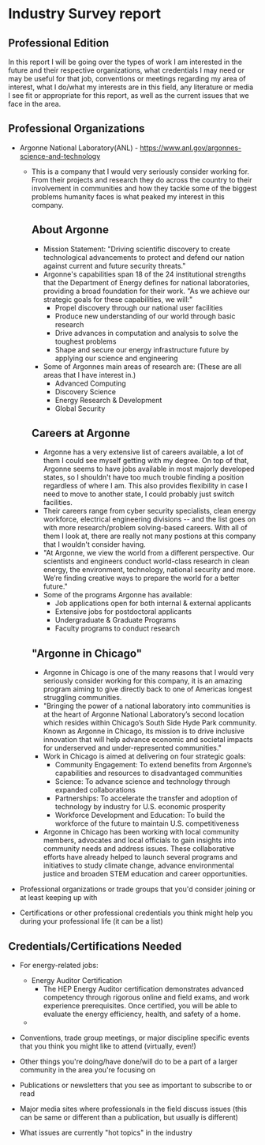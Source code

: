 # Industry Survey report

## Professional Edition

In this report I will be going over the types of work I am interested in the future and their respective organizations, what credentials I may need or may be useful for that job, conventions or meetings regarding my area of interest, what I do/what my interests are in this field, any literature or media I see fit or appropriate for this report, as well as the current issues that we face in the area.


## Professional Organizations

* Argonne National Laboratory(ANL) - https://www.anl.gov/argonnes-science-and-technology
  
  - This is a company that I would very seriously consider working for. From their projects and research they do across the country to         their involvement in communities and how they tackle some of the biggest problems humanity faces is what peaked my interest in this         company.
 
    ## About Argonne
      - Mission Statement: "Driving scientific discovery to create technological advancements to protect and defend our nation against             current and future security threats."
      - Argonne's capabilities span 18 of the 24 institutional strengths that the Department of Energy defines for national laboratories,          providing a broad foundation for their work. "As we achieve our strategic goals for these capabilities, we will:"
        * Propel discovery through our national user facilities
        * Produce new understanding of our world through basic research
        * Drive advances in computation and analysis to solve the toughest problems
        * Shape and secure our energy infrastructure future by applying our science and engineering
      - Some of Argonnes main areas of research are: (These are all areas that I have interest in.)
        * Advanced Computing
        * Discovery Science
        * Energy Research & Development
        * Global Security
        
    ## Careers at Argonne
      - Argonne has a very extensive list of careers available, a lot of them I could see myself getting with my degree. On top of that,           Argonne seems to have jobs available in most majorly developed states, so I shouldn't have too much trouble finding a position              regardless of where I am. This also provides flexibility in case I need to move to another state, I could probably just switch              facilities.
      - Their careers range from cyber security specialists, clean energy workforce, electrical engineering divisions -- and the list goes         on with more research/problem solving-based careers. With all of them I look at, there are really not many postions at this company         that I wouldn't consider having.
      - "At Argonne, we view the world from a different perspective. Our scientists and engineers conduct world-class research in clean            energy, the environment, technology, national security and more. We’re finding creative ways to prepare the world for a better              future."
      - Some of the programs Argonne has available:
        * Job applications open for both internal & external applicants
        * Extensive jobs for postdoctoral applicants
        * Undergraduate & Graduate Programs
        * Faculty programs to conduct research
          
    ## "Argonne in Chicago"
      - Argonne in Chicago is one of the many reasons that I would very seriously consider working for this company, it is an amazing              program aiming to give directly back to one of Americas longest struggling communities.
      - "Bringing the power of a national laboratory into communities is at the heart of Argonne National Laboratory’s second location             which resides within Chicago’s South Side Hyde Park community. Known as Argonne in Chicago, its mission is to drive inclusive               innovation that will help advance economic and societal impacts for underserved and under-represented communities."
      - Work in Chicago is aimed at delivering on four strategic goals:
        * Community Engagement: To extend benefits from Argonne’s capabilities and resources to disadvantaged communities
        * Science: To advance science and technology through expanded collaborations
        * Partnerships: To accelerate the transfer and adoption of technology by industry for U.S. economic prosperity
        * Workforce Development and Education: To build the workforce of the future to maintain U.S. competitiveness
      - Argonne in Chicago has been working with local community members, advocates and local officials to gain insights into community            needs and address issues. These collaborative efforts have already helped to launch several programs and initiatives to study               climate change, advance environmental justice and broaden STEM education and career opportunities. 

* Professional organizations or trade groups that you'd consider joining or at least keeping up with
  
* Certifications or other professional credentials you think might help you during your professional life (it can be a list)

## Credentials/Certifications Needed

* For energy-related jobs:
  - Energy Auditor Certification
    * The HEP Energy Auditor certification demonstrates advanced competency through rigorous online and field exams, and work experience          prerequisites. Once certified, you will be able to evaluate the energy efficiency, health, and safety of a home.
  -

* Conventions, trade group meetings, or major discipline specific events that you think you might like to attend (virtually, even!)
* Other things you're doing/have done/will do to be a part of a larger community in the area you're focusing on
* Publications or newsletters that you see as important to subscribe to or read
* Major media sites where professionals in the field discuss issues (this can be same or different than a publication, but usually is different)
* What issues are currently "hot topics" in the industry
